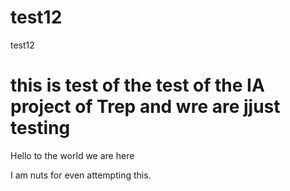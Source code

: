 # test12
test12
# this is test of the test of the IA project of Trep and wre are jjust testing

Hello to the world we are here 

I am nuts for even attempting this.
